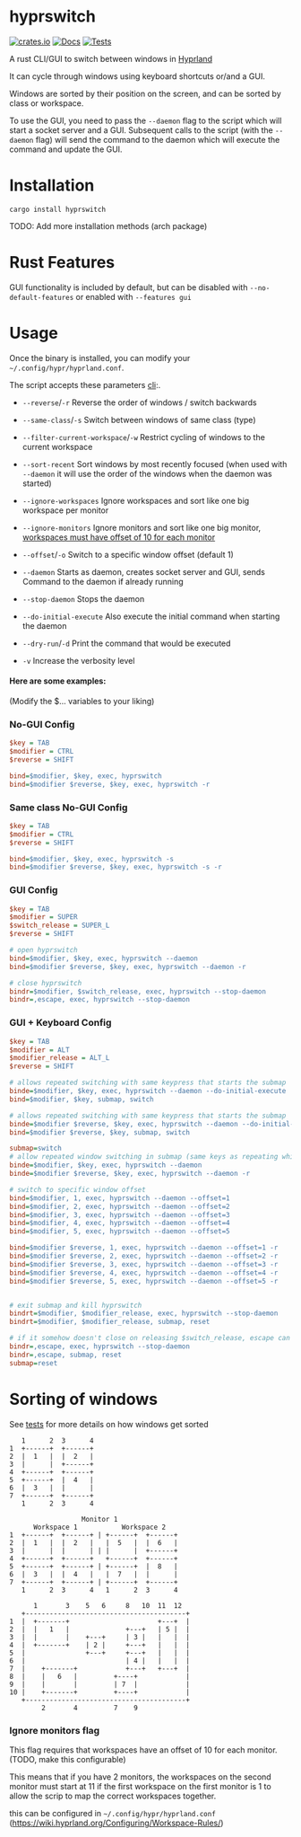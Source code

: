 # hyprswitch

[![crates.io](https://img.shields.io/crates/v/hyprswitch.svg)](https://crates.io/crates/hyprswitch)
[![Docs](https://docs.rs/built/badge.svg)](https://docs.rs/hyprswitch)
[![Tests](https://github.com/h3rmt/hyprswitch/actions/workflows/rust.yml/badge.svg)](https://github.com/h3rmt/hyprswitch/actions/workflows/rust.yml)

A rust CLI/GUI to switch between windows in [Hyprland](https://github.com/hyprwm/Hyprland)

It can cycle through windows using keyboard shortcuts or/and a GUI.

Windows are sorted by their position on the screen, and can be sorted by class or workspace.

To use the GUI, you need to pass the `--daemon` flag to the script which will start a socket server and a GUI.
Subsequent calls to the script (with the `--daemon` flag) will send the command to the daemon which will execute the command and update the GUI.

# Installation

`
cargo install hyprswitch
`

TODO: Add more installation methods (arch package) 

# Rust Features

GUI functionality is included by default, but can be disabled with `--no-default-features` or enabled with `--features gui`

# Usage

Once the binary is installed, you can modify your `~/.config/hypr/hyprland.conf`.

The script accepts these parameters [cli](./src/cli.rs):.

- `--reverse`/`-r` Reverse the order of windows / switch backwards
- `--same-class`/`-s` Switch between windows of same class (type)
- `--filter-current-workspace`/`-w` Restrict cycling of windows to the current workspace

- `--sort-recent` Sort windows by most recently focused (when used with `--daemon` it will use the order of the windows when the daemon was started)

- `--ignore-workspaces` Ignore workspaces and sort like one big workspace per monitor
- `--ignore-monitors` Ignore monitors and sort like one big
  monitor, [workspaces must have offset of 10 for each monitor ](#ignore-monitors-flag)

- `--offset`/`-o` Switch to a specific window offset (default 1)

- `--daemon` Starts as daemon, creates socket server and GUI, sends Command to the daemon if already running
- `--stop-daemon` Stops the daemon
- `--do-initial-execute` Also execute the initial command when starting the daemon

- `--dry-run`/`-d` Print the command that would be executed
- `-v` Increase the verbosity level

#### Here are some examples:
(Modify the $... variables to your liking)

### No-GUI Config
```ini
$key = TAB
$modifier = CTRL
$reverse = SHIFT

bind=$modifier, $key, exec, hyprswitch
bind=$modifier $reverse, $key, exec, hyprswitch -r
```


### Same class No-GUI Config
```ini
$key = TAB
$modifier = CTRL
$reverse = SHIFT

bind=$modifier, $key, exec, hyprswitch -s
bind=$modifier $reverse, $key, exec, hyprswitch -s -r
```

### GUI Config
```ini
$key = TAB
$modifier = SUPER
$switch_release = SUPER_L
$reverse = SHIFT

# open hyprswitch
bind=$modifier, $key, exec, hyprswitch --daemon
bind=$modifier $reverse, $key, exec, hyprswitch --daemon -r

# close hyprswitch
bindr=$modifier, $switch_release, exec, hyprswitch --stop-daemon
bindr=,escape, exec, hyprswitch --stop-daemon
```


### GUI + Keyboard Config
```ini
$key = TAB
$modifier = ALT
$modifier_release = ALT_L
$reverse = SHIFT

# allows repeated switching with same keypress that starts the submap
binde=$modifier, $key, exec, hyprswitch --daemon --do-initial-execute
bind=$modifier, $key, submap, switch

# allows repeated switching with same keypress that starts the submap
binde=$modifier $reverse, $key, exec, hyprswitch --daemon --do-initial-execute -r
bind=$modifier $reverse, $key, submap, switch

submap=switch
# allow repeated window switching in submap (same keys as repeating while starting)
binde=$modifier, $key, exec, hyprswitch --daemon
binde=$modifier $reverse, $key, exec, hyprswitch --daemon -r

# switch to specific window offset
bind=$modifier, 1, exec, hyprswitch --daemon --offset=1
bind=$modifier, 2, exec, hyprswitch --daemon --offset=2
bind=$modifier, 3, exec, hyprswitch --daemon --offset=3
bind=$modifier, 4, exec, hyprswitch --daemon --offset=4
bind=$modifier, 5, exec, hyprswitch --daemon --offset=5

bind=$modifier $reverse, 1, exec, hyprswitch --daemon --offset=1 -r
bind=$modifier $reverse, 2, exec, hyprswitch --daemon --offset=2 -r
bind=$modifier $reverse, 3, exec, hyprswitch --daemon --offset=3 -r
bind=$modifier $reverse, 4, exec, hyprswitch --daemon --offset=4 -r
bind=$modifier $reverse, 5, exec, hyprswitch --daemon --offset=5 -r


# exit submap and kill hyprswitch
bindrt=$modifier, $modifier_release, exec, hyprswitch --stop-daemon
bindrt=$modifier, $modifier_release, submap, reset

# if it somehow doesn't close on releasing $switch_release, escape can close too
bindr=,escape, exec, hyprswitch --stop-daemon
bindr=,escape, submap, reset
submap=reset
```

# Sorting of windows

See [tests](/tests) for more details on how windows get sorted

```
   1      2  3      4
1  +------+  +------+
2  |  1   |  |  2   |
3  |      |  +------+
4  +------+  +------+
5  +------+  |  4   |
6  |  3   |  |      |
7  +------+  +------+
   1      2  3      4
```

```
                  Monitor 1
      Workspace 1           Workspace 2
1  +------+  +------+ | +------+  +------+
2  |  1   |  |  2   |   |  5   |  |  6   |
3  |      |  |      | | |      |  +------+
4  +------+  +------+   +------+  +------+
5  +------+  +------+ | +------+  |  8   |
6  |  3   |  |  4   |   |  7   |  |      |
7  +------+  +------+ | +------+  +------+
   1      2  3      4   1      2  3      4
```

```
      1       3    5   6     8   10  11  12
   +----------------------------------------+
1  |  +-------+                      +---+  |
2  |  |   1   |              +---+   | 5 |  |
3  |  |       |    +---+     | 3 |   |   |  |
4  |  +-------+    | 2 |     +---+   |   |  |
5  |               +---+     +---+   |   |  |
6  |                         | 4 |   |   |  |
7  |    +-------+            +---+   +---+  |
8  |    |   6   |         +----+            |
9  |    |       |         | 7  |            |
10 |    +-------+         +----+            |
   +----------------------------------------+
        2       4         7    9
```

### Ignore monitors flag

This flag requires that workspaces have an offset of 10 for each monitor. (TODO, make this configurable)

This means that if you have 2 monitors, the workspaces on the second monitor must start at 11 if the first workspace on
the first monitor is 1 to allow the scrip to map the correct workspaces together.

this can be configured in `~/.config/hypr/hyprland.conf` (https://wiki.hyprland.org/Configuring/Workspace-Rules/)
